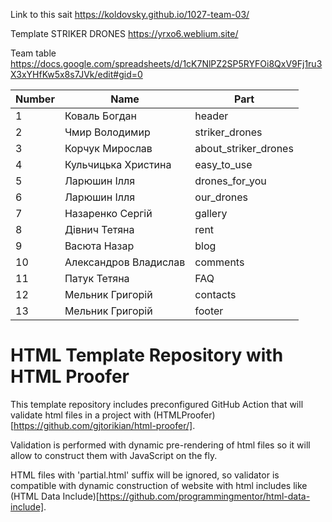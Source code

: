Link to this sait https://koldovsky.github.io/1027-team-03/

Template STRIKER DRONES https://yrxo6.weblium.site/

Team table https://docs.google.com/spreadsheets/d/1cK7NlPZ2SP5RYFOi8QxV9Fj1ru3X3xYHfKw5x8s7JVk/edit#gid=0


| Number |       Name            |         Part         |
|--------|-----------------------|----------------------|
|   1    |   Коваль Богдан       |        header        |
|   2    |  Чмир Володимир       |   striker_drones     |
|   3    | Корчук Мирослав       | about_striker_drones |
|   4    | Кульчицька Христина   |     easy_to_use      |
|   5    |   Ларюшин Ілля        |   drones_for_you     |
|   6    |   Ларюшин Ілля        |     our_drones       |
|   7    | Назаренко Сергій      |       gallery        |
|   8    |   Дівнич Тетяна       |        rent          |
|   9    |   Васюта Назар        |        blog          |
|   10   | Александров Владислав |      comments        |
|   11   |   Патук Тетяна        |         FAQ          |
|   12   |  Мельник Григорій     |       contacts       |
|   13   |  Мельник Григорій     |        footer        |


# HTML Template Repository with HTML Proofer

This template repository includes preconfigured GitHub Action that will validate html files in a project with (HTMLProofer)[https://github.com/gjtorikian/html-proofer/].

Validation is performed with dynamic pre-rendering of html files so it will allow to construct them with JavaScript on the fly.

HTML files with 'partial.html' suffix will be ignored, so validator is compatible with dynamic construction of website with html includes like (HTML Data Include)[https://github.com/programmingmentor/html-data-include].

